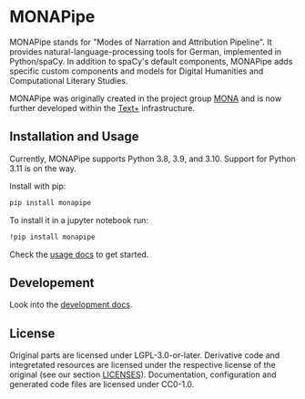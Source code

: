 <!--readme-about-start-->
# MONAPipe

MONAPipe stands for "Modes of Narration and Attribution Pipeline". It provides natural-language-processing tools for German, implemented in Python/spaCy. In addition to spaCy's default components, MONAPipe adds specific custom components and models for Digital Humanities and Computational Literary Studies.

MONAPipe was originally created in the project group [MONA](https://www.uni-goettingen.de/de/mona/626918.html) and is now further developed within the [Text+](https://www.text-plus.org/en/home/) infrastructure.
<!--readme-about-end-->


## Installation and Usage

<!--readme-installation-start-->
Currently, MONAPipe supports Python 3.8, 3.9, and 3.10. Support for Python 3.11 is on the way.

Install with pip:

```sh
pip install monapipe
```

To install it in a jupyter notebook run:

```sh
!pip install monapipe
```
<!--readme-installation-end-->

Check the [usage docs](https://text-plus-collections.pages.gwdg.de/mona-pipe/getting_started/getting_started/) to get started.


## Developement

Look into the [development docs](https://text-plus-collections.pages.gwdg.de/mona-pipe/development/development/).


## License

Original parts are licensed under LGPL-3.0-or-later. Derivative code and integretated resources are licensed under the respective license of the original (see our section [LICENSES](LICENSES)). Documentation, configuration and generated code files are licensed under CC0-1.0.